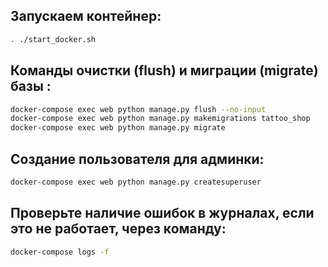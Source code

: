 Запускаем контейнер:
---
```bash
. ./start_docker.sh 
```


Команды очистки (flush) и миграции (migrate) базы :
---
```bash
docker-compose exec web python manage.py flush --no-input
docker-compose exec web python manage.py makemigrations tattoo_shop
docker-compose exec web python manage.py migrate
```

Создание пользователя для админки:
---
```bash
docker-compose exec web python manage.py createsuperuser
```

Проверьте наличие ошибок в журналах, если это не работает, через команду:
---
```bash
docker-compose logs -f
```
